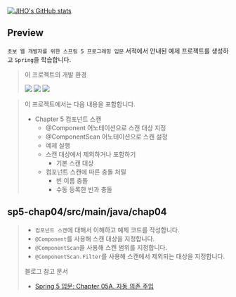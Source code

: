 [![JIHO's GitHub stats](https://github-readme-stats.vercel.app/api?username=namepgb&include_all_commits=true&theme=nord&hide_border=true&count_private=true)](https://github.com/namepgb/github-readme-stats)

## Preview
`초보 웹 개발자를 위한 스프링 5 프로그래밍 입문` 서적에서 안내된 예제 프로젝트를 생성하고 `Spring`을 학습합니다.
> 
> 이 프로젝트의 개발 환경
>
> <img src="https://img.shields.io/badge/IntelliJ IDEA:2020.3 Ultimate Edition-000000?style=for-the-badge&logo=intellijidea&logoColor=white">
> <img src="https://img.shields.io/badge/OpenJDK:17-437291?style=for-the-badge&logo=openjdk&logoColor=white">
> <img src="https://img.shields.io/badge/Gradle:8.4-02303A?style=for-the-badge&logo=gradle&logoColor=white">

> 이 프로젝트에서는 다음 내용을 포함합니다.
> * Chapter 5 컴포넌트 스캔
>   * @Component 어노테이션으로 스캔 대상 지정
>   * @ComponentScan 어노테이션으로 스캔 설정
>   * 예제 실행
>   * 스캔 대상에서 제외하거나 포함하기
>     * 기본 스캔 대상
>   * 컴포넌트 스캔에 따른 충돌 처릴
>     * 빈 이름 충돌
>     * 수동 등록한 빈과 충돌

## sp5-chap04/src/main/java/chap04
> * `컴포넌트 스캔`에 대해서 이해하고 예제 코드를 작성합니다.
> * `@Component`를 사용해 스캔 대상을 지정합니다.
> * `@ComponentScan`을 사용해 스캔 범위를 지정합니다.
> * `@ComponentScan.Filter`를 사용해 스캔에서 제외되는 대상을 지정합니다.
> 
> 블로그 참고 문서
> * [Spring 5 입문: Chapter 05A. 자동 의존 주입](https://namepgb.tistory.com/244)
